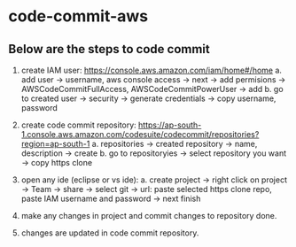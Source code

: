 # code-commit-aws

## Below are the steps to code commit

1. create IAM user: https://console.aws.amazon.com/iam/home#/home
  a. add user -> username, aws console access -> next -> add permisions -> AWSCodeCommitFullAccess, AWSCodeCommitPowerUser -> add
  b. go to created user -> security -> generate credentials -> copy username, password
  
2. create code commit repository: https://ap-south-1.console.aws.amazon.com/codesuite/codecommit/repositories?region=ap-south-1
  a. repositories -> created repository -> name, description -> create
  b. go to repositoryies -> select repository you want -> copy https clone
  
3. open any ide (eclipse or vs ide):
  a. create project -> right click on project -> Team -> share -> select git -> url: paste selected https clone repo, paste IAM username and password -> next finish
  
4. make any changes in project and commit changes to repository done.

5. changes are updated in code commit repository.
